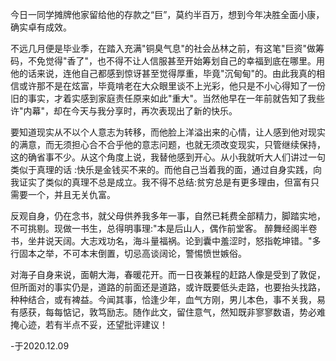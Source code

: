 今日一同学摊牌他家留给他的存款之“巨”，莫约半百万，想到今年决胜全面小康，确实卓有成效。

不远几月便是毕业季，在踏入充满"铜臭气息"的社会丛林之前，有这笔"巨资"做筹码，不免觉得"香了"，也不得不让人信服甚至开始筹划自己的幸福到底在哪里。用他的话来说，连他自己都感到惊讶甚至觉得厚重，毕竟"沉甸甸"的。由此我真的相信或许那不是在炫富，毕竟啃老在大众眼里谈不上光彩，他只是不小心得知了一份旧的事实，才着实感到家庭责任原来如此"重大"。当然他早在一年前就告知了我些许"内幕"，却在今天与我分享时，再次表现出了新的快乐。

要知道现实从不以个人意志为转移，而他脸上洋溢出来的心情，让人感到他对现实的满意，而无须担心合不合乎他的意志问题，也就无须改变现实，只管继续保持，这的确省事不少。从这个角度上说，我替他感到开心。从小我就听大人们讲过一句类似于真理的话 :快乐是金钱买不来的。而他自己当着我的面，通过自身实践，向我证实了类似的真理不总是成立。我不得不总结:贫穷总是有更多理由，但富有只需要一个，并且无关仇富。

反观自身，仍在念书，就父母供养我多年一事，自然已耗费全部精力，脚踏实地，不可挑剔。现做一书生，总得明事理:"本是后山人，偶作前堂客。 醉舞经阁半卷书，坐井说天阔。大志戏功名，海斗量福祸。论到囊中羞涩时，怒指乾坤错。"多行固本之举，不可本末倒置，切忌高谈阔论，警惕愤世嫉俗。

对海子自身来说，面朝大海，春暖花开。而一日夜兼程的赶路人像是受到了敦促，但所面对的事实仍是，道路的前面还是道路，或许既要低头走路，也要抬头找路，种种结合，或有裨益。今闻其事，恰逢少年，血气方刚，男儿本色，事不关我，易有感获，每每惦记，敦笃励志。随作此文，留住意气，然知既非寥寥数语，势必难掩心迹，若有半点不妥，还望批评建议！

-于2020.12.09
